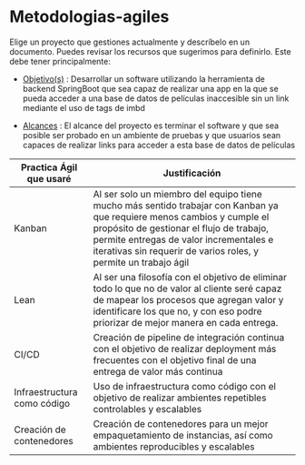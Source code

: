 # Metodologias-agiles

Elige un proyecto que gestiones actualmente y descríbelo en un documento. Puedes revisar los recursos que sugerimos para definirlo. Este debe tener principalmente:

- [Objetivo(s)](https://blog.cool-tabs.com/es/objetivos-smart-definirlos-ejemplos/) :  Desarrollar un software utilizando la herramienta de backend SpringBoot que sea capaz de realizar una app en la que se pueda acceder a una base de datos de películas inaccesible sin un link mediante el uso de tags de imbd

- [Alcances](https://www.sinnaps.com/blog-gestion-proyectos/alcance-de-un-proyecto#:~:text=Por%20ejemplo%2C%20nuestro%20objetivo%20puede,o%20ese%20producto%20o%20servicio.) : El alcance del proyecto es terminar el software y que sea posible ser probado en un ambiente de pruebas y que usuarios sean capaces de realizar links para acceder a esta base de datos de películas



| Practica Ágil que usaré | Justificación |
| --- | --- |
| Kanban | Al ser solo un miembro del equipo tiene mucho más sentido trabajar con Kanban ya que requiere menos cambios y cumple el propósito de gestionar el flujo de trabajo, permite entregas de valor incrementales e iterativas sin requerir de varios roles, y permite un trabajo ágil |
| Lean | Al ser una filosofía con el objetivo de eliminar todo lo que no de valor al cliente seré capaz de mapear los procesos que agregan valor y identificare los que no, y con eso podre priorizar de mejor manera en cada entrega. |
| CI/CD | Creación de pipeline de integración continua con el objetivo de realizar deployment más frecuentes con el objetivo final de una entrega de valor más continua  |
| Infraestructura como código | Uso de infraestructura como código con el objetivo de realizar ambientes repetibles controlables y escalables |
| Creación de contenedores | Creación de contenedores para un mejor empaquetamiento de instancias, así como ambientes reproducibles y escalables  |
